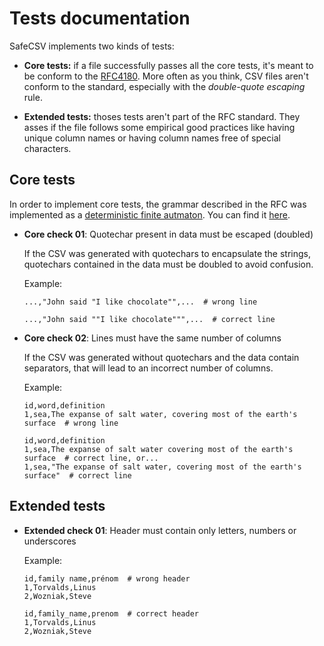 # Tests documentation

SafeCSV implements two kinds of tests:

- **Core tests:** if a file successfully passes all the core tests, it's meant to be conform to the [RFC4180](https://tools.ietf.org/html/rfc4180). More often as you think, CSV files aren't conform to the standard, especially with the *double-quote escaping* rule.

- **Extended tests:** thoses tests aren't part of the RFC standard. They asses if the file follows some empirical good practices like having unique column names or having column names free of special characters.

## Core tests

In order to implement core tests, the grammar described in the RFC was implemented as a [deterministic finite autmaton](https://en.wikipedia.org/wiki/Deterministic_finite_automaton). You can find it [here](./grammar.png).

- **Core check 01**: Quotechar present in data must be escaped (doubled)

  If the CSV was generated with quotechars to encapsulate the strings, quotechars contained in the data must be doubled to avoid confusion.
  
  Example:
  
  ```
  ...,"John said "I like chocolate"",...  # wrong line
  
  ...,"John said ""I like chocolate""",...  # correct line
  ```

- **Core check 02**: Lines must have the same number of columns

  If the CSV was generated without quotechars and the data contain separators, that will lead to an incorrect number of columns.
  
  Example:
  
  ```
  id,word,definition
  1,sea,The expanse of salt water, covering most of the earth's surface  # wrong line
  
  id,word,definition
  1,sea,The expanse of salt water covering most of the earth's surface  # correct line, or...
  1,sea,"The expanse of salt water, covering most of the earth's surface"  # correct line
  ```

## Extended tests

- **Extended check 01**: Header must contain only letters, numbers or underscores
  
  Example:
  
  ```
  id,family name,prénom  # wrong header
  1,Torvalds,Linus
  2,Wozniak,Steve

  id,family_name,prenom  # correct header
  1,Torvalds,Linus
  2,Wozniak,Steve
  ```
  